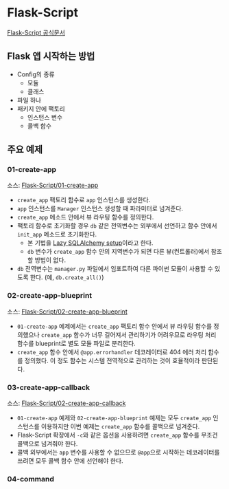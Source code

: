 # Flask-Script

[Flask-Script 공식문서](https://flask-script.readthedocs.io/en/latest/)

## Flask 앱 시작하는 방법

* Config의 종류
    * 모듈
    * 클래스
* 파일 하나
* 패키지 안에 팩토리
    * 인스턴스 변수
    * 콜백 함수
    
## 주요 예제

### 01-create-app

소스: [Flask-Script/01-create-app](01-create-app)

* ```create_app``` 팩토리 함수로 ```app``` 인스턴스를 생성한다.
* ```app``` 인스턴스를 ```Manager``` 인스턴스 생성할 때 파라미터로 넘겨준다.
* ```create_app``` 메소드 안에서 뷰 라우팅 함수를 정의한다.
* 팩토리 함수로 초기화할 경우 ```db``` 같은 전역변수는 외부에서 선언하고 함수 안에서 ```init_app``` 메소드로 초기화한다.
    * 본 기법을 [Lazy SQLAlchemy setup](http://flask.pocoo.org/snippets/22/)이라고 한다.
    * ```db``` 변수가 ```create_app``` 함수 안의 지역변수가 되면 다른 뷰(컨트롤러)에서 참조할 방법이 없다.
* ```db``` 전역변수는 ```manager.py``` 파일에서 임포트하여 다른 파이썬 모듈이 사용할 수 있도록 한다. (예, ```db.create_all()```)

### 02-create-app-blueprint

소스: [Flask-Script/02-create-app-blueprint](01-create-app-blueprint)

* ```01-create-app``` 예제에서는 ```create_app``` 팩토리 함수 안에서 뷰 라우팅 함수를 정의했으나 ```create_app``` 함수가 너무 길어져서 관리하기가 어려우므로 라우팅 처리 함수를 blueprint로 별도 모듈 파일로 분리한다.
* ```create_app``` 함수 안에서 ```@app.errorhandler``` 데코레이터로 404 에러 처리 함수를 정의했다. 이 정도 함수는 시스템 전역적으로 관리하는 것이 효율적이라 판단된다.

### 03-create-app-callback

소스: [Flask-Script/02-create-app-callback](03-create-app-callback)

* ```01-create-app``` 예제와 ```02-create-app-blueprint``` 예제는 모두 ```create_app``` 인스턴스를 이용하지만 이번 예제는 ```create_app``` 함수를 콜백으로 넘겨준다.
* Flask-Script 확장에서 ```-c```와 같은 옵션을 사용하려면 ```create_app``` 함수를 무조건 콜백으로 넘겨줘야 한다.
* 콜백 외부에서는 ```app``` 변수를 사용할 수 없으므로 ```@app```으로 시작하는 데코레이터를 쓰려면 모두 콜백 함수 안에 선언해야 한다.

### 04-command
